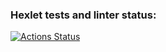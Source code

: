 ### Hexlet tests and linter status:
[![Actions Status](https://github.com/Khrom24/frontend-project-lvl1/workflows/hexlet-check/badge.svg)](https://github.com/Khrom24/frontend-project-lvl1/actions)